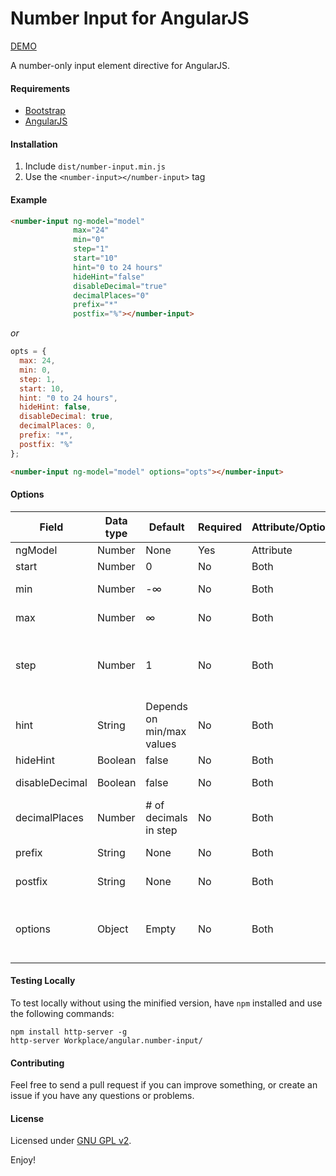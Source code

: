 # Number Input for AngularJS

[DEMO]

A number-only input element directive for AngularJS.

#### Requirements
* [Bootstrap]
* [AngularJS]

#### Installation
1. Include `dist/number-input.min.js`
2. Use the `<number-input></number-input>` tag

#### Example
```HTML
<number-input ng-model="model" 
			  max="24" 
			  min="0" 
			  step="1" 
			  start="10" 
			  hint="0 to 24 hours" 
			  hideHint="false" 
			  disableDecimal="true" 
			  decimalPlaces="0" 
			  prefix="*" 
			  postfix="%"></number-input>
```

_or_

```JavaScript
opts = {
  max: 24,
  min: 0,
  step: 1,
  start: 10,
  hint: "0 to 24 hours",
  hideHint: false,
  disableDecimal: true,
  decimalPlaces: 0,
  prefix: "*",
  postfix: "%"
};
```
```HTML
<number-input ng-model="model" options="opts"></number-input>
```

#### Options
| Field          | Data type     | Default                   | Required | Attribute/Option | Description
| -------------- | ------------- | ------------------------- | -------- | ---------------- | -----------
| ngModel        | Number        | None                      | Yes      | Attribute        | AngularJS model
| start          | Number        | 0                         | No       | Both             | Initial input value
| min            | Number        | -∞                        | No       | Both             | Minimum input value
| max            | Number        | ∞                         | No       | Both             | Maximum input value
| step           | Number        | 1                         | No       | Both             | How much to increase/decrease by when the +/- buttons are pressed
| hint           | String        | Depends on min/max values | No       | Both             | Small text that appears below the input element
| hideHint       | Boolean       | false                     | No       | Both             | Hides the hint
| disableDecimal | Boolean       | false                     | No       | Both             | Disables decimals from being typed
| decimalPlaces  | Number        | # of decimals in step     | No       | Both             | Number of decimal places shown
| prefix         | String        | None                      | No       | Both             | An input prefix (i.e. $)
| postfix        | String        | None				         | No       | Both             | An input postfix (i.e. %)
| options        | Object        | Empty                     | No       | Both             | Options can be used instead of element attributes (attributes have priority)

#### Testing Locally
To test locally without using the minified version, have `npm` installed and use the following commands:
```
npm install http-server -g
http-server Workplace/angular.number-input/
```

#### Contributing
Feel free to send a pull request if you can improve something, or create an issue if you have any questions or problems.

#### License
Licensed under [GNU GPL v2].


Enjoy!

[DEMO]:http://cohenadair.github.io/angular.number-input/
[Bootstrap]:http://getbootstrap.com/
[AngularJS]:https://angularjs.org/
[GNU GPL v2]:https://raw.githubusercontent.com/cohenadair/angular.number-input/master/LICENSE.txt
